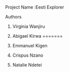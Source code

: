 Project Name :Eesti Explorer 

Authors

1. Virginia Wanjiru

5. Abigael Kirwa
=======
2. Emmanuel Kigen 

3. Crispus Nzano

4. Natalie Ndetei


